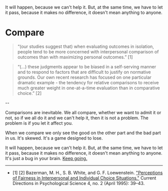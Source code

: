 It will happen, because we can't help it. But, at the same time, we have to let it pass, because it makes no difference, it doesn't mean anything to anyone.
# Compare

> “(our studies suggest that) when evaluating outcomes in isolation, people tend to be more concerned with interpersonal comparison of outcomes than with maximizing personal outcomes.” [1]

> “(...) these judgments appear to be biased in a self-serving manner and to respond to factors that are difficult to justify on normative grounds. Our own recent research has focused on one particular dramatic example - the tendency for relative comparisons to receive much greater weight in one-at-a-time evaluation than in comparative choice.” [2]

--

Comparisons are inevitable. We all compare, whether we want to admit it or not, so if we all do it and we can't help it, then it is not a problem. The problem is if you let it affect you. 

When we compare we only see the good on the other part and the bad part in us. It's skewed. It's a game designed to lose. 

It will happen, because we can't help it. But, at the same time, we have to let it pass, because it makes no difference, it doesn't mean anything to anyone. It's just a bug in your brain. <a href="https://altocode.nl/blog/trajectory" target="_blank">Keep going.</a>  

---

- [1] [2] Bazerman, M. H., S. B. White, and G. F. Loewenstein. <a href="https://www.hbs.edu/faculty/Pages/item.aspx?num=3065" target="_blank">"Perceptions of Fairness in Interpersonal and Individual Choice Situations."</a> Current Directions in Psychological Science 4, no. 2 (April 1995): 39–43.

